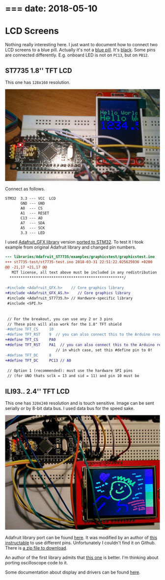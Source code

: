 ===
date: 2018-05-10
===
# LCD Screens

Nothing really interesting here. I just want to document how to connect two
LCD screens to a blue pill.
Actually it's not a [blue pill](http://wiki.stm32duino.com/index.php?title=Blue_Pill).
It's [black](http://wiki.stm32duino.com/index.php?title=Black_Pill).
Some pins are connected differently. E.g. onboard LED is not on `PC13`,
but on `PB12`.

## ST7735 1.8'' TFT LCD

This one has `128`x`160` resolution.

![1.8'' LCD](007-1.jpg)

Connect as follows.

```
STM32  3.3 --- VCC  LCD
       GND --- GND
       AO  --- CS
       A1  --- RESET
       C13 --- AO
       A7  --- SDA
       A5  --- SCK
       3.3 --- LED
```

I used [Adafruit_GFX library](https://github.com/adafruit/Adafruit-GFX-Library)
version [ported to STM32](https://github.com/rogerclarkmelbourne/Arduino_STM32/tree/master/STM32F1/libraries/Adafruit_GFX_AS).
To test it I took example from original Adafruit library and changed pin numbers.

```diff
--- libraries/Adafruit_ST7735/examples/graphicstest/graphicstest.ino	2018-03-30 22:13:14.870036019 +0200
+++ st7735-test/st7735-test.ino	2018-03-31 22:51:22.025625036 +0200
@@ -21,17 +21,17 @@
   MIT license, all text above must be included in any redistribution
  ****************************************************/

-#include <Adafruit_GFX.h>    // Core graphics library
+#include <Adafruit_GFX_AS.h>    // Core graphics library
 #include <Adafruit_ST7735.h> // Hardware-specific library
 #include <SPI.h>


 // For the breakout, you can use any 2 or 3 pins
 // These pins will also work for the 1.8" TFT shield
-#define TFT_CS     10
-#define TFT_RST    9  // you can also connect this to the Arduino reset
+#define TFT_CS     PA0
+#define TFT_RST    PA1  // you can also connect this to the Arduino reset
                       // in which case, set this #define pin to 0!
-#define TFT_DC     8
+#define TFT_DC     PC13 // A0

 // Option 1 (recommended): must use the hardware SPI pins
 // (for UNO thats sclk = 13 and sid = 11) and pin 10 must be
```

## ILI93.. 2.4'' TFT LCD

This one has `320`x`240` resolution and is touch sensitive. Image can be sent
serially or by 8-bit data bus. I used data bus for the speed sake.

![2.4'' LCD](007-2.jpg)

Adafruit library port can be found [here](https://github.com/iwalpola/Adafruit_ILI9341_8bit_STM).
It was modified by an author of [this instructable](https://www.instructables.com/id/Fast-Portable-and-Affordable-Oscilloscope-and-Indu/) to use different pins. Unfortunately I couldn't find it on Github.
There is [a zip file to download](https://cdn.instructables.com/ORIG/F93/WPIS/J1CENFTO/F93WPISJ1CENFTO.zip).

An author of the first library admits that [this one](https://github.com/stevstrong/Adafruit_TFTLCD_8bit_STM32) is better.
I'm thinking about porting oscilloscope code to it.

Some documentation about display and drivers can be found [here](http://misc.ws/2013/11/08/touch-screen-shield-for-arduino-uno/).
